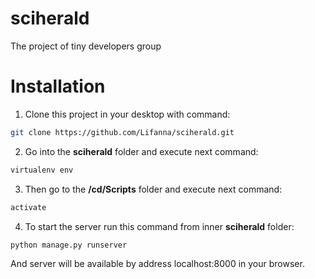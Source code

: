 # sciherald
The project of tiny developers group

Installation
============

1. Clone this project in your desktop with command:
```bash
git clone https://github.com/Lifanna/sciherald.git
```

2. Go into the **sciherald** folder and execute next command:
```bash
virtualenv env
```

3. Then go to the **/cd/Scripts** folder and execute next command:
```bash
activate
```

4. To start the server run this command from inner **sciherald** folder:
```bash
python manage.py runserver
```

And server will be available by address localhost:8000 in your browser.
